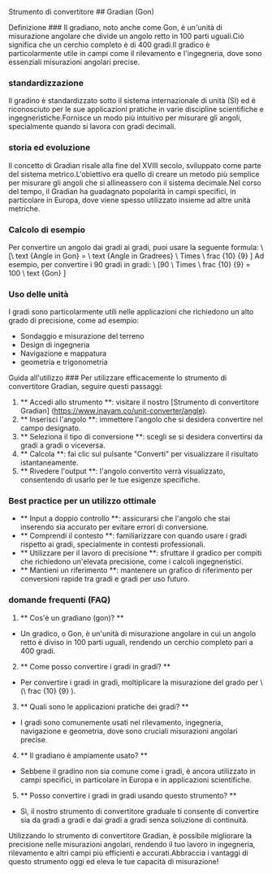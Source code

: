 Strumento di convertitore ## Gradian (Gon)

Definizione ###
Il gradiano, noto anche come Gon, è un'unità di misurazione angolare che divide un angolo retto in 100 parti uguali.Ciò significa che un cerchio completo è di 400 gradi.Il gradico è particolarmente utile in campi come il rilevamento e l'ingegneria, dove sono essenziali misurazioni angolari precise.

### standardizzazione
Il gradino è standardizzato sotto il sistema internazionale di unità (SI) ed è riconosciuto per le sue applicazioni pratiche in varie discipline scientifiche e ingegneristiche.Fornisce un modo più intuitivo per misurare gli angoli, specialmente quando si lavora con gradi decimali.

### storia ed evoluzione
Il concetto di Gradian risale alla fine del XVIII secolo, sviluppato come parte del sistema metrico.L'obiettivo era quello di creare un metodo più semplice per misurare gli angoli che si allineassero con il sistema decimale.Nel corso del tempo, il Gradian ha guadagnato popolarità in campi specifici, in particolare in Europa, dove viene spesso utilizzato insieme ad altre unità metriche.

### Calcolo di esempio
Per convertire un angolo dai gradi ai gradi, puoi usare la seguente formula:
\ [\ text {Angle in Gon} = \ text {Angle in Gradrees} \ Times \ frac {10} {9} \]
Ad esempio, per convertire i 90 gradi in gradi:
\ [90 \ Times \ frac {10} {9} = 100 \ text {Gon} \]

### Uso delle unità
I gradi sono particolarmente utili nelle applicazioni che richiedono un alto grado di precisione, come ad esempio:
- Sondaggio e misurazione del terreno
- Design di ingegneria
- Navigazione e mappatura
- geometria e trigonometria

Guida all'utilizzo ###
Per utilizzare efficacemente lo strumento di convertitore Gradian, seguire questi passaggi:
1. ** Accedi allo strumento **: visitare il nostro [Strumento di convertitore Gradian] (https://www.inayam.co/unit-converter/angle).
2. ** Inserisci l'angolo **: immettere l'angolo che si desidera convertire nel campo designato.
3. ** Seleziona il tipo di conversione **: scegli se si desidera convertirsi da gradi a gradi o viceversa.
4. ** Calcola **: fai clic sul pulsante "Converti" per visualizzare il risultato istantaneamente.
5. ** Rivedere l'output **: l'angolo convertito verrà visualizzato, consentendo di usarlo per le tue esigenze specifiche.

### Best practice per un utilizzo ottimale
- ** Input a doppio controllo **: assicurarsi che l'angolo che stai inserendo sia accurato per evitare errori di conversione.
- ** Comprendi il contesto **: familiarizzare con quando usare i gradi rispetto ai gradi, specialmente in contesti professionali.
- ** Utilizzare per il lavoro di precisione **: sfruttare il gradico per compiti che richiedono un'elevata precisione, come i calcoli ingegneristici.
- ** Mantieni un riferimento **: mantenere un grafico di riferimento per conversioni rapide tra gradi e gradi per uso futuro.

### domande frequenti (FAQ)

1. ** Cos'è un gradiano (gon)? **
- Un gradico, o Gon, è un'unità di misurazione angolare in cui un angolo retto è diviso in 100 parti uguali, rendendo un cerchio completo pari a 400 gradi.

2. ** Come posso convertire i gradi in gradi? **
- Per convertire i gradi in gradi, moltiplicare la misurazione del grado per \ (\ frac {10} {9} \).

3. ** Quali sono le applicazioni pratiche dei gradi? **
- I gradi sono comunemente usati nel rilevamento, ingegneria, navigazione e geometria, dove sono cruciali misurazioni angolari precise.

4. ** Il gradiano è ampiamente usato? **
- Sebbene il gradino non sia comune come i gradi, è ancora utilizzato in campi specifici, in particolare in Europa e in applicazioni scientifiche.

5. ** Posso convertire i gradi in gradi usando questo strumento? **
- Sì, il nostro strumento di convertitore graduale ti consente di convertire sia da gradi a gradi e dai gradi a gradi senza soluzione di continuità.

Utilizzando lo strumento di convertitore Gradian, è possibile migliorare la precisione nelle misurazioni angolari, rendendo il tuo lavoro in ingegneria, rilevamento e altri campi più efficienti e accurati.Abbraccia i vantaggi di questo strumento oggi ed eleva le tue capacità di misurazione!